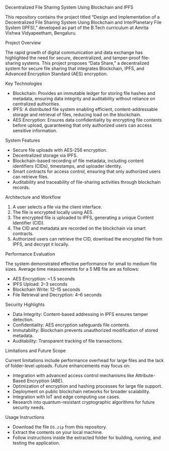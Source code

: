 Decentralized File Sharing System Using Blockchain and IPFS

This repository contains the project titled “Design and Implementation of a Decentralized File Sharing System Using Blockchain and InterPlanetary File System (IPFS),” developed as part of the B.Tech curriculum at Amrita Vishwa Vidyapeetham, Bengaluru.

Project Overview

The rapid growth of digital communication and data exchange has highlighted the need for secure, decentralized, and tamper-proof file-sharing systems. This project proposes “Data Share,” a decentralized system for secure file sharing that integrates Blockchain, IPFS, and Advanced Encryption Standard (AES) encryption.

Key Technologies

- Blockchain: Provides an immutable ledger for storing file hashes and metadata, ensuring data integrity and auditability without reliance on centralized authorities.
- IPFS: A distributed file system enabling efficient, content-addressable storage and retrieval of files, reducing load on the blockchain.
- AES Encryption: Ensures data confidentiality by encrypting file contents before upload, guaranteeing that only authorized users can access sensitive information.

System Features

- Secure file uploads with AES-256 encryption.
- Decentralized storage via IPFS.
- Blockchain-based recording of file metadata, including content identifiers (CIDs), timestamps, and uploader identity.
- Smart contracts for access control, ensuring that only authorized users can retrieve files.
- Auditability and traceability of file-sharing activities through blockchain records.

Architecture and Workflow

1. A user selects a file via the client interface.
2. The file is encrypted locally using AES.
3. The encrypted file is uploaded to IPFS, generating a unique Content Identifier (CID).
4. The CID and metadata are recorded on the blockchain via smart contracts.
5. Authorized users can retrieve the CID, download the encrypted file from IPFS, and decrypt it locally.

Performance Evaluation

The system demonstrated effective performance for small to medium file sizes. Average time measurements for a 5 MB file are as follows:

- AES Encryption: ~1.5 seconds
- IPFS Upload: 2–3 seconds
- Blockchain Write: 12–15 seconds
- File Retrieval and Decryption: 4–6 seconds

Security Highlights

- Data Integrity: Content-based addressing in IPFS ensures tamper detection.
- Confidentiality: AES encryption safeguards file contents.
- Immutability: Blockchain prevents unauthorized modification of stored metadata.
- Auditability: Transparent tracking of file transactions.

Limitations and Future Scope

Current limitations include performance overhead for large files and the lack of folder-level uploads. Future enhancements may focus on:

- Integration with advanced access control mechanisms like Attribute-Based Encryption (ABE).
- Optimization of encryption and hashing processes for large file support.
- Deployment on public blockchain networks for broader scalability.
- Integration with IoT and edge computing use cases.
- Research into quantum-resistant cryptographic algorithms for future security needs.


Usage Instructions

- Download the file `DS.zip` from this repository.
- Extract the contents on your local machine.
- Follow instructions inside the extracted folder for building, running, and testing the application.


